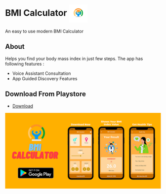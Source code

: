 # BMI Calculator <img src="./images/ic_launcher.png" width="60" align="center" />

An easy to use modern BMI Calculator

## About

Helps you find your body mass index in just few steps. The app has following features :
- Voice Assistant Consultation
- App Guided Discovery Features

## Download From Playstore
- [Download](https://play.google.com/store/apps/details?id=com.flutter.bmi_calculator)

<img src="./images/BMI%20Linkedin%20.png" align="center" />
  



